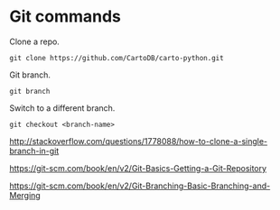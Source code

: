 # Git commands

Clone a repo.

	git clone https://github.com/CartoDB/carto-python.git

Git branch.

	git branch

Switch to a different branch. 

	git checkout <branch-name>
	
	
http://stackoverflow.com/questions/1778088/how-to-clone-a-single-branch-in-git

https://git-scm.com/book/en/v2/Git-Basics-Getting-a-Git-Repository

https://git-scm.com/book/en/v2/Git-Branching-Basic-Branching-and-Merging

	